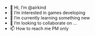 - 👋 Hi, I’m @airkind
- 👀 I’m interested in games developing
- 🌱 I’m currently learning something new
- 💞️ I’m looking to collaborate on ...
- 📫 How to reach me  PM only

<!---
airkind/airkind is a ✨ special ✨ repository because its `README.md` (this file) appears on your GitHub profile.
You can click the Preview link to take a look at your changes.
--->
